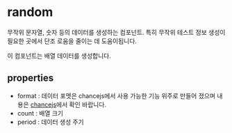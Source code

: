 # random

무작위 문자열, 숫자 등의 데이터를 생성하는 컴포넌트.
특히 무작위 테스트 정보 생성이 필요한 곳에서 단조 로움을 줄이는 데 도움이됩니다.

이 컴포넌트는 배열 데이터를 생성합니다.

## properties

- format : 데이터 포멧은 chancejs에서 사용 가능한 기능 위주로 만들어 졌으며 내용은 [chancejs](https://chancejs.com/basics/bool.html)에서 확인 바랍니다.
- count : 배열 크기
- period : 데이터 생성 주기
